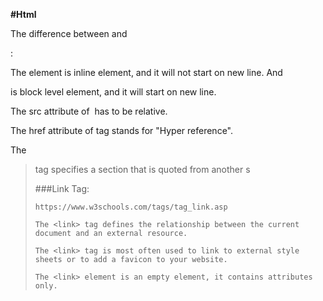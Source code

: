**#Html**

The difference between <span> and <p>:

The <span> element is inline element, and it will not start on new line.
And <p> is block level element, and it will start on new line.

The src attribute of <img> has to be relative.

The href attribute of <a> tag  stands for "Hyper reference".

The <blockquote> tag specifies a section that is quoted from another s

###Link Tag:
```
https://www.w3schools.com/tags/tag_link.asp

The <link> tag defines the relationship between the current document and an external resource.

The <link> tag is most often used to link to external style sheets or to add a favicon to your website.

The <link> element is an empty element, it contains attributes only.
```